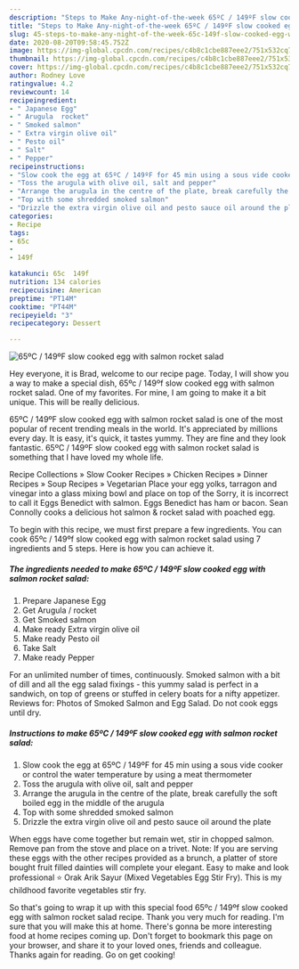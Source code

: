 ```yaml
---
description: "Steps to Make Any-night-of-the-week 65ºC / 149ºF slow cooked egg with salmon rocket salad"
title: "Steps to Make Any-night-of-the-week 65ºC / 149ºF slow cooked egg with salmon rocket salad"
slug: 45-steps-to-make-any-night-of-the-week-65c-149f-slow-cooked-egg-with-salmon-rocket-salad
date: 2020-08-20T09:58:45.752Z
image: https://img-global.cpcdn.com/recipes/c4b8c1cbe887eee2/751x532cq70/65ºc-149ºf-slow-cooked-egg-with-salmon-rocket-salad-recipe-main-photo.jpg
thumbnail: https://img-global.cpcdn.com/recipes/c4b8c1cbe887eee2/751x532cq70/65ºc-149ºf-slow-cooked-egg-with-salmon-rocket-salad-recipe-main-photo.jpg
cover: https://img-global.cpcdn.com/recipes/c4b8c1cbe887eee2/751x532cq70/65ºc-149ºf-slow-cooked-egg-with-salmon-rocket-salad-recipe-main-photo.jpg
author: Rodney Love
ratingvalue: 4.2
reviewcount: 14
recipeingredient:
- " Japanese Egg"
- " Arugula  rocket"
- " Smoked salmon"
- " Extra virgin olive oil"
- " Pesto oil"
- " Salt"
- " Pepper"
recipeinstructions:
- "Slow cook the egg at 65ºC / 149ºF for 45 min using a sous vide cooker or control the water temperature by using a meat thermometer"
- "Toss the arugula with olive oil, salt and pepper"
- "Arrange the arugula in the centre of the plate, break carefully the soft boiled egg in the middle of the arugula"
- "Top with some shredded smoked salmon"
- "Drizzle the extra virgin olive oil and pesto sauce oil around the plate"
categories:
- Recipe
tags:
- 65c
- 
- 149f

katakunci: 65c  149f 
nutrition: 134 calories
recipecuisine: American
preptime: "PT14M"
cooktime: "PT44M"
recipeyield: "3"
recipecategory: Dessert

---
```



![65ºC / 149ºF slow cooked egg with salmon rocket salad](https://img-global.cpcdn.com/recipes/c4b8c1cbe887eee2/751x532cq70/65ºc-149ºf-slow-cooked-egg-with-salmon-rocket-salad-recipe-main-photo.jpg)

Hey everyone, it is Brad, welcome to our recipe page. Today, I will show you a way to make a special dish, 65ºc / 149ºf slow cooked egg with salmon rocket salad. One of my favorites. For mine, I am going to make it a bit unique. This will be really delicious.

65ºC / 149ºF slow cooked egg with salmon rocket salad is one of the most popular of recent trending meals in the world. It's appreciated by millions every day. It is easy, it's quick, it tastes yummy. They are fine and they look fantastic. 65ºC / 149ºF slow cooked egg with salmon rocket salad is something that I have loved my whole life.

Recipe Collections » Slow Cooker Recipes » Chicken Recipes » Dinner Recipes » Soup Recipes » Vegetarian Place your egg yolks, tarragon and vinegar into a glass mixing bowl and place on top of the Sorry, it is incorrect to call it Eggs Benedict with salmon. Eggs Benedict has ham or bacon. Sean Connolly cooks a delicious hot salmon &amp; rocket salad with poached egg.


To begin with this recipe, we must first prepare a few ingredients. You can cook 65ºc / 149ºf slow cooked egg with salmon rocket salad using 7 ingredients and 5 steps. Here is how you can achieve it.

<!--inarticleads1-->

##### The ingredients needed to make 65ºC / 149ºF slow cooked egg with salmon rocket salad:

1. Prepare  Japanese Egg
1. Get  Arugula / rocket
1. Get  Smoked salmon
1. Make ready  Extra virgin olive oil
1. Make ready  Pesto oil
1. Take  Salt
1. Make ready  Pepper


For an unlimited number of times, continuously. Smoked salmon with a bit of dill and all the egg salad fixings - this yummy salad is perfect in a sandwich, on top of greens or stuffed in celery boats for a nifty appetizer. Reviews for: Photos of Smoked Salmon and Egg Salad. Do not cook eggs until dry. 

<!--inarticleads2-->

##### Instructions to make 65ºC / 149ºF slow cooked egg with salmon rocket salad:

1. Slow cook the egg at 65ºC / 149ºF for 45 min using a sous vide cooker or control the water temperature by using a meat thermometer
1. Toss the arugula with olive oil, salt and pepper
1. Arrange the arugula in the centre of the plate, break carefully the soft boiled egg in the middle of the arugula
1. Top with some shredded smoked salmon
1. Drizzle the extra virgin olive oil and pesto sauce oil around the plate


When eggs have come together but remain wet, stir in chopped salmon. Remove pan from the stove and place on a trivet. Note: If you are serving these eggs with the other recipes provided as a brunch, a platter of store bought fruit filled dainties will complete your elegant. Easy to make and look professional ⭐ Orak Arik Sayur (Mixed Vegetables Egg Stir Fry). This is my childhood favorite vegetables stir fry. 

So that's going to wrap it up with this special food 65ºc / 149ºf slow cooked egg with salmon rocket salad recipe. Thank you very much for reading. I'm sure that you will make this at home. There's gonna be more interesting food at home recipes coming up. Don't forget to bookmark this page on your browser, and share it to your loved ones, friends and colleague. Thanks again for reading. Go on get cooking!
